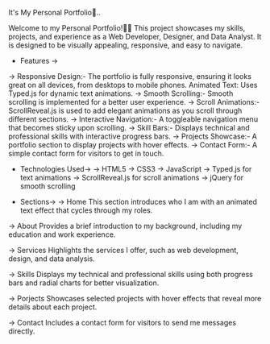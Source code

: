 It's My Personal Portfolio🫰..

Welcome to my Personal Portfolio!🧑‍🦱 This project showcases my skills, projects, and experience as a Web Developer, Designer, and Data Analyst. It is designed to be visually appealing, responsive, and easy to navigate.

* Features ->
  
-> Responsive Design:- The portfolio is fully responsive, ensuring it looks great on all devices, from desktops to mobile phones.
Animated Text: Uses Typed.js for dynamic text animations.
-> Smooth Scrolling:- Smooth scrolling is implemented for a better user experience.
-> Scroll Animations:- ScrollReveal.js is used to add elegant animations as you scroll through different sections.
-> Interactive Navigation:- A toggleable navigation menu that becomes sticky upon scrolling.
-> Skill Bars:- Displays technical and professional skills with interactive progress bars.
-> Projects Showcase:- A portfolio section to display projects with hover effects.
-> Contact Form:- A simple contact form for visitors to get in touch.

* Technologies Used->
 -> HTML5
 -> CSS3
 -> JavaScript
 -> Typed.js for text animations
 -> ScrollReveal.js for scroll animations
 -> jQuery for smooth scrolling
  
* Sections->
-> Home
This section introduces who I am with an animated text effect that cycles through my roles.

-> About
Provides a brief introduction to my background, including my education and work experience.

-> Services
Highlights the services I offer, such as web development, design, and data analysis.

-> Skills
Displays my technical and professional skills using both progress bars and radial charts for better visualization.

-> Porjects
Showcases selected projects with hover effects that reveal more details about each project.

-> Contact
Includes a contact form for visitors to send me messages directly.
